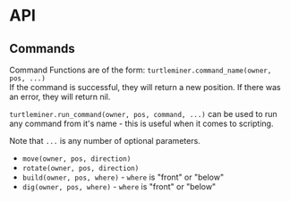 # API

## Commands

Command Functions are of the form: `turtleminer.command_name(owner, pos, ...)`  
If the command is successful, they will return a new position.
If there was an error, they will return nil.

`turtleminer.run_command(owner, pos, command, ...)` can be used to run any
command from it's name - this is useful when it comes to scripting.

Note that `...` is any number of optional parameters.

* `move(owner, pos, direction)`
* `rotate(owner, pos, direction)`
* `build(owner, pos, where)` - `where` is "front" or "below"
* `dig(owner, pos, where)` - `where` is "front" or "below"
